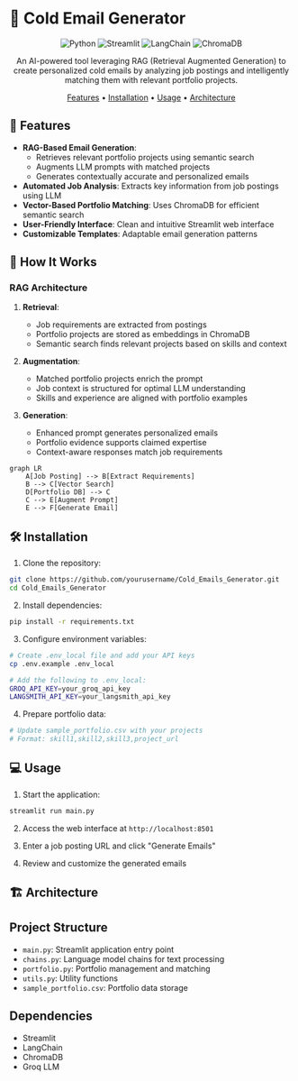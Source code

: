 # 📧 Cold Email Generator

<div align="center">

![Python](https://img.shields.io/badge/python-v3.8+-blue.svg)
![Streamlit](https://img.shields.io/badge/streamlit-1.28+-red.svg)
![LangChain](https://img.shields.io/badge/langchain-0.1.0-green.svg)
![ChromaDB](https://img.shields.io/badge/ChromaDB-0.4.3-purple.svg)


An AI-powered tool leveraging RAG (Retrieval Augmented Generation) to create personalized cold emails by analyzing job postings and intelligently matching them with relevant portfolio projects.

[Features](#features) • [Installation](#installation) • [Usage](#usage) • [Architecture](#architecture)

</div>

## 🚀 Features

- **RAG-Based Email Generation**: 
  - Retrieves relevant portfolio projects using semantic search
  - Augments LLM prompts with matched projects
  - Generates contextually accurate and personalized emails
- **Automated Job Analysis**: Extracts key information from job postings using LLM
- **Vector-Based Portfolio Matching**: Uses ChromaDB for efficient semantic search
- **User-Friendly Interface**: Clean and intuitive Streamlit web interface
- **Customizable Templates**: Adaptable email generation patterns

## 🧠 How It Works

### RAG Architecture
1. **Retrieval**:
   - Job requirements are extracted from postings
   - Portfolio projects are stored as embeddings in ChromaDB
   - Semantic search finds relevant projects based on skills and context

2. **Augmentation**:
   - Matched portfolio projects enrich the prompt
   - Job context is structured for optimal LLM understanding
   - Skills and experience are aligned with portfolio examples

3. **Generation**:
   - Enhanced prompt generates personalized emails
   - Portfolio evidence supports claimed expertise
   - Context-aware responses match job requirements

```mermaid
graph LR
    A[Job Posting] --> B[Extract Requirements]
    B --> C[Vector Search]
    D[Portfolio DB] --> C
    C --> E[Augment Prompt]
    E --> F[Generate Email]
```

## 🛠️ Installation

1. Clone the repository:
```bash
git clone https://github.com/yourusername/Cold_Emails_Generator.git
cd Cold_Emails_Generator
```

2. Install dependencies:
```bash
pip install -r requirements.txt
```

3. Configure environment variables:
```bash
# Create .env_local file and add your API keys
cp .env.example .env_local

# Add the following to .env_local:
GROQ_API_KEY=your_groq_api_key
LANGSMITH_API_KEY=your_langsmith_api_key
```

4. Prepare portfolio data:
```bash
# Update sample_portfolio.csv with your projects
# Format: skill1,skill2,skill3,project_url
```

## 💻 Usage

1. Start the application:
```bash
streamlit run main.py
```

2. Access the web interface at `http://localhost:8501`

3. Enter a job posting URL and click "Generate Emails"

4. Review and customize the generated emails

## 🏗️ Architecture

## Project Structure

- `main.py`: Streamlit application entry point
- `chains.py`: Language model chains for text processing
- `portfolio.py`: Portfolio management and matching
- `utils.py`: Utility functions
- `sample_portfolio.csv`: Portfolio data storage

## Dependencies

- Streamlit
- LangChain
- ChromaDB
- Groq LLM
